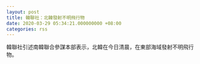 ```yaml
---
layout: post
title: 韓聯社：北韓發射不明飛行物
date: 2020-03-29 05:34:21.000000000 +08:00
categories: rss
---
```


韓聯社引述南韓聯合參謀本部表示，北韓在今日清晨，在東部海域發射不明飛行物。
